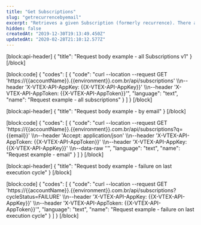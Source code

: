 ```yaml
---
title: "Get Subscriptions"
slug: "getrecurrencebyemail"
excerpt: "Retrieves a given Subscription (formerly recurrence). There are three options of filtering your Subscruptions v1. It's possible to get a list of all Subscriptions v1, by not adding any query params to your request, and simply executing a call to the url. It is also possible to list the Subscriptions by email, filtering by the email query param. And finnally, it is possible to list recurrences with failures on the last execution cycle, filtering by the cycleStatus query param."
hidden: false
createdAt: "2019-12-30T19:13:49.450Z"
updatedAt: "2020-02-28T21:10:12.577Z"
---
```

[block:api-header]
{
  "title": "Request body example - all Subscriptions v1"
}
[/block]

[block:code]
{
  "codes": [
    {
      "code": "curl --location --request GET 'https://{{accountName}}.{{environment}}.com.br/api/subscriptions' \\\n--header 'X-VTEX-API-AppKey: {{X-VTEX-API-AppKey}}' \\\n--header 'X-VTEX-API-AppToken: {{X-VTEX-API-AppToken}}'",
      "language": "text",
      "name": "Request example - all subscriptions"
    }
  ]
}
[/block]

[block:api-header]
{
  "title": "Request body example - by email"
}
[/block]

[block:code]
{
  "codes": [
    {
      "code": "curl --location --request GET 'https://{{accountName}}.{{environment}}.com.br/api/subscriptions?q={{email}}' \\\n--header 'Accept: application/json' \\\n--header 'X-VTEX-API-AppToken: {{X-VTEX-API-AppToken}}' \\\n--header 'X-VTEX-API-AppKey: {{X-VTEX-API-AppKey}}' \\\n--data-raw ''",
      "language": "text",
      "name": "Request example - email"
    }
  ]
}
[/block]

[block:api-header]
{
  "title": "Request body example - failure on last execution cycle"
}
[/block]

[block:code]
{
  "codes": [
    {
      "code": "curl --location --request GET 'https://{{accountName}}.{{environment}}.com.br/api/subscriptions?cycleStatus=FAILURE' \\\n--header 'X-VTEX-API-AppKey: {{X-VTEX-API-AppKey}}' \\\n--header 'X-VTEX-API-AppToken: {{X-VTEX-API-AppToken}}'",
      "language": "text",
      "name": "Request example - failure on last execution cycle"
    }
  ]
}
[/block]